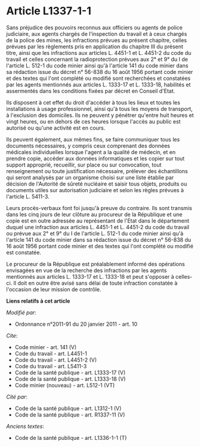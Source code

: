 # Article L1337-1-1

Sans préjudice des pouvoirs reconnus aux officiers ou agents de police judiciaire, aux agents chargés de l'inspection du
travail et à ceux chargés de la police des mines, les infractions prévues au présent chapitre, celles prévues par les
règlements pris en application du chapitre III du présent titre, ainsi que les infractions aux articles L. 4451-1 et L.
4451-2 du code du travail et celles concernant la radioprotection prévues aux 2° et 9° du I de l'article L. 512-1 du code
minier ainsi qu'à l'article 141 du code minier dans sa rédaction issue du décret n° 56-838 du 16 août 1956 portant code
minier et des textes qui l'ont complété ou modifié sont recherchées et constatées par les agents mentionnés aux articles L.
1333-17 et L. 1333-18, habilités et assermentés dans les conditions fixées par décret en Conseil d'Etat. 

Ils disposent à cet effet du droit d'accéder à tous les lieux et toutes les installations à usage professionnel, ainsi qu'à
tous les moyens de transport, à l'exclusion des domiciles. Ils ne peuvent y pénétrer qu'entre huit heures et vingt heures, ou
en dehors de ces heures lorsque l'accès au public est autorisé ou qu'une activité est en cours. 

Ils peuvent également, aux mêmes fins, se faire communiquer tous les documents nécessaires, y compris ceux comprenant des
données médicales individuelles lorsque l'agent a la qualité de médecin, et en prendre copie, accéder aux données
informatiques et les copier sur tout support approprié, recueillir, sur place ou sur convocation, tout renseignement ou toute
justification nécessaire, prélever des échantillons qui seront analysés par un organisme choisi sur une liste établie par
décision de l'Autorité de sûreté nucléaire et saisir tous objets, produits ou documents utiles sur autorisation judiciaire et
selon les règles prévues à l'article L. 5411-3. 

Leurs procès-verbaux font foi jusqu'à preuve du contraire. Ils sont transmis dans les cinq jours de leur clôture au procureur
de la République et une copie est en outre adressée au représentant de l'Etat dans le département duquel une infraction aux
articles L. 4451-1 et L. 4451-2 du code du travail ou prévue aux 2° et 9° du I de l'article L. 512-1 du code minier ainsi
qu'à l'article 141 du code minier dans sa rédaction issue du décret n° 56-838 du 16 août 1956 portant code minier et des
textes qui l'ont complété ou modifié est constatée. 

Le procureur de la République est préalablement informé des opérations envisagées en vue de la recherche des infractions par
les agents mentionnés aux articles L. 1333-17 et L. 1333-18 et peut s'opposer à celles-ci. Il doit en outre être avisé sans
délai de toute infraction constatée à l'occasion de leur mission de contrôle.

**Liens relatifs à cet article**

_Modifié par_:

  - Ordonnance n°2011-91 du 20 janvier 2011 - art. 10

_Cite_:

  - Code minier - art. 141 (V)
  - Code du travail - art. L4451-1
  - Code du travail - art. L4451-2 (V)
  - Code du travail - art. L5411-3
  - Code de la santé publique - art. L1333-17 (V)
  - Code de la santé publique - art. L1333-18 (V)
  - Code minier (nouveau) - art. L512-1 (VT)

_Cité par_:

  - Code de la santé publique - art. L1312-1 (V)
  - Code de la santé publique - art. R1337-11 (V)

_Anciens textes_:

  - Code de la santé publique - art. L1336-1-1 (T)
